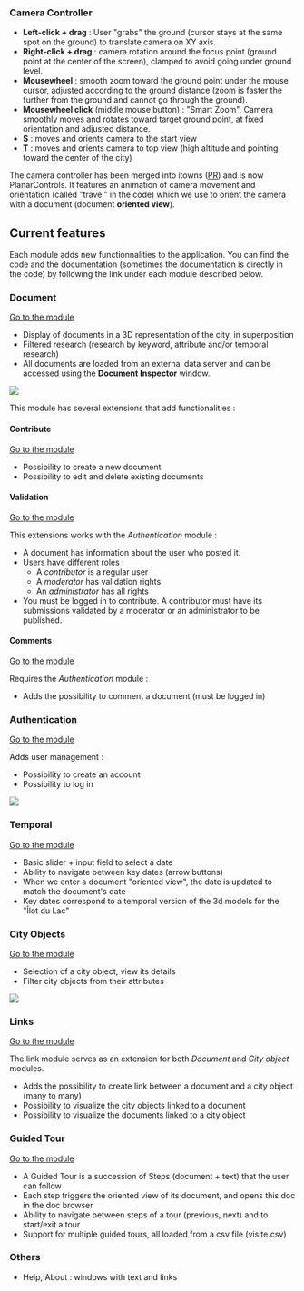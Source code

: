 ### Camera Controller

* **Left-click + drag** : User "grabs" the ground (cursor stays at the same spot on the ground) to translate camera on XY axis.
* **Right-click + drag** : camera rotation around the focus point (ground point at the center of the screen), clamped to avoid going under ground level.
* **Mousewheel** : smooth zoom toward the ground point under the mouse cursor, adjusted according to the ground distance (zoom is faster the further from the ground and cannot go through the ground).
* **Mousewheel click** (middle mouse button) : "Smart Zoom". Camera smoothly moves and rotates toward target ground point, at fixed orientation and adjusted distance.
* **S** : moves and orients camera to the start view
* **T** : moves and orients camera to top view (high altitude and pointing toward the center of the city)

The camera controller has been merged into itowns ([PR](https://github.com/iTowns/itowns/pull/454)) and is now PlanarControls. It features an animation of camera movement and orientation (called "travel" in the code) which we use to orient the camera with a document (document **oriented view**).

## Current features

Each module adds new functionnalities to the application. You can find the code and the documentation (sometimes the documentation is directly in the code) by following the link under each module described below.

### Document

[Go to the module](UD-Viz-Core/src/Modules/Documents/)

* Display of documents in a 3D representation of the city, in superposition
* Filtered research (research by keyword, attribute and/or temporal research)
* All documents are loaded from an external data server and can be accessed using the **Document Inspector** window.

![](UD-Viz-Core/Doc/User/Pictures/module_pres/document.png)

This module has several extensions that add functionalities :

#### Contribute

[Go to the module](UD-Viz-Core/src/Extensions/Contribute/)

* Possibility to create a new document
* Possibility to edit and delete existing documents

#### Validation

[Go to the module](UD-Viz-Core/src/Extensions/DocumentValidation/)

This extensions works with the *Authentication* module :

* A document has information about the user who posted it.
* Users have different roles :
  * A *contributor* is a regular user
  * A *moderator* has validation rights
  * An *administrator* has all rights
* You must be logged in to contribute. A contributor must have its submissions validated by a moderator or an administrator to be published.

#### Comments

[Go to the module](UD-Viz-Core/src/Extensions/DocumentComments/)

Requires the *Authentication* module :

* Adds the possibility to comment a document (must be logged in)

### Authentication

[Go to the module](UD-Viz-Core/src/Extensions/Authentication/)

Adds user management :

* Possibility to create an account
* Possibility to log in

![](UD-Viz-Core/Doc/User/Pictures/module_pres/authentication.png)

### Temporal

[Go to the module](UD-Viz-Core/src/Modules/Temporal/)

* Basic slider + input field to select a date
* Ability to navigate between key dates (arrow buttons)
* When we enter a document "oriented view", the date is updated to match the document's date
* Key dates correspond to a temporal version of the 3d models for the "Îlot du Lac"

### City Objects

[Go to the module](UD-Viz-Core/src/Modules/CityObjects/)

* Selection of a city object, view its details
* Filter city objects from their attributes

![](UD-Viz-Core/Doc/User/Pictures/module_pres/city_object.png)

### Links

[Go to the module](UD-Viz-Core/src/Modules/Links/)

The link module serves as an extension for both *Document* and *City object* modules.

* Adds the possibility to create link between a document and a city object (many to many)
* Possibility to visualize the city objects linked to a document
* Possibility to visualize the documents linked to a city object

### Guided Tour

[Go to the module](UD-Viz-Core/src/Modules/GuidedTour/)

* A Guided Tour is a succession of Steps (document + text) that the user can follow
* Each step triggers the oriented view of its document, and opens this doc in the doc browser
* Ability to navigate between steps of a tour (previous, next) and to start/exit a tour
* Support for multiple guided tours, all loaded from a csv file (visite.csv)

### Others

* Help, About : windows with text and links

